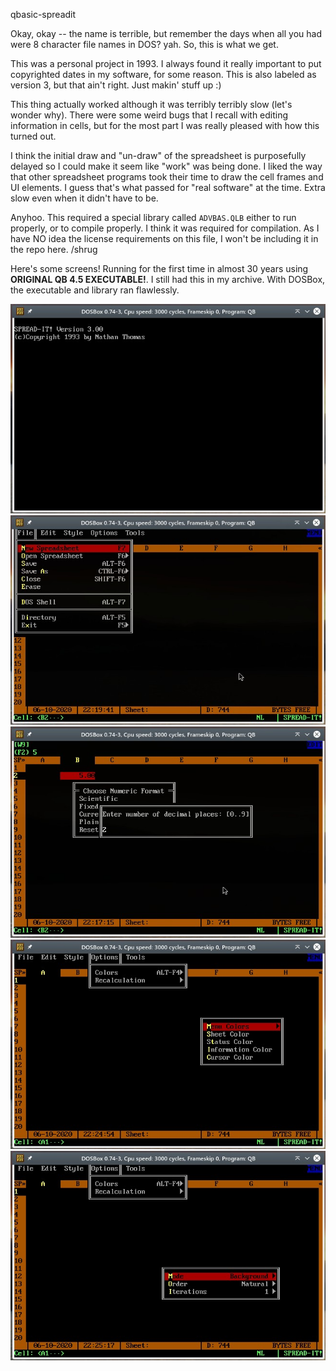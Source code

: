 qbasic-spreadit

Okay, okay -- the name is terrible, but remember the days when all you had were 8 character file names in DOS? yah. So, this is what we get.

This was a personal project in 1993. I always found it really important to put copyrighted dates in my software, for some reason. This is also labeled as version 3, but that ain't right. Just makin' stuff up :)

This thing actually worked although it was terribly terribly slow (let's wonder why). There were some weird bugs that I recall with editing information in cells, but for the most part I was really pleased with how this turned out.

I think the initial draw and "un-draw" of the spreadsheet is purposefully delayed so I could make it seem like "work" was being done. I liked the way that other spreadsheet programs took their time to draw the cell frames and UI elements. I guess that's what passed for "real software" at the time. Extra slow even when it didn't have to be.

Anyhoo. This required a special library called `ADVBAS.QLB` either to run properly, or to compile properly. I think it was required for compilation. As I have NO idea the license requirements on this file, I won't be including it in the repo here. /shrug

Here's some screens! Running for the first time in almost 30 years using **ORIGINAL QB 4.5 EXECUTABLE!**. I still had this in my archive. With DOSBox, the executable and library ran flawlessly.

![Launch](./img/launch.jpeg)
![File Menu](./img/file-menu.jpeg)
![Fixed Number Option](./img/fixed-number.jpeg)
![Color Options Menu](./img/option-colors.jpeg)
![Recalculation Options Menu](./img/option-recalc.jpeg)
